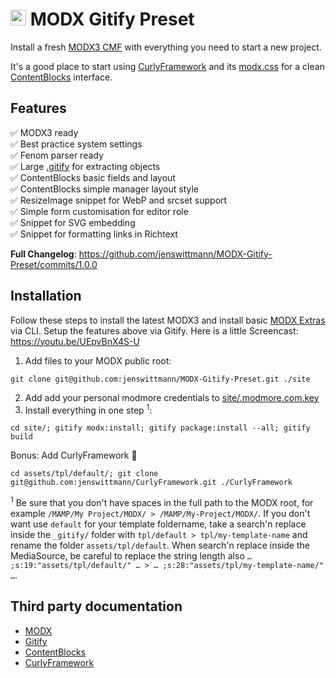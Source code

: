 # <img src="https://github.com/user-attachments/assets/110ca05d-7b1c-4117-addc-4fe6db51a302" width="25" alt="MODX Logo" /> MODX Gitify Preset

Install a fresh [MODX3 CMF](https://modx.com) with everything you need to start a new project.

It's a good place to start using [CurlyFramework](https://jenswittmann.github.io/CurlyFramework/) and its [modx.css](https://github.com/jenswittmann/CurlyFramework/blob/6.0.0/dev/css/modx.scss) for a clean [ContentBlocks](https://modmore.com/contentblocks/) interface.

## Features

✅ MODX3 ready  
✅ Best practice system settings  
✅ Fenom parser ready  
✅ Large [.gitify](https://github.com/modmore/Gitify/) for extracting objects  
✅ ContentBlocks basic fields and layout  
✅ ContentBlocks simple manager layout style  
✅ ResizeImage snippet for WebP and srcset support  
✅ Simple form customisation for editor role  
✅ Snippet for SVG embedding  
✅ Snippet for formatting links in Richtext  

**Full Changelog**: https://github.com/jenswittmann/MODX-Gitify-Preset/commits/1.0.0

## Installation

Follow these steps to install the latest MODX3 and install basic [MODX Extras](https://extras.modx.com) via CLI. Setup the features above via Gitify.
Here is a little Screencast: https://youtu.be/UEpvBnX4S-U

1. Add files to your MODX public root:
```
git clone git@github.com:jenswittmann/MODX-Gitify-Preset.git ./site
```
2. Add add your personal modmore credentials to [site/.modmore.com.key](https://github.com/jenswittmann/MODX-Gitify-Preset/blob/main/.modmore.com.key)
3. Install everything in one step <sup>1</sup>:
```
cd site/; gitify modx:install; gitify package:install --all; gitify build
``` 
Bonus: Add CurlyFramework 🧁
```
cd assets/tpl/default/; git clone git@github.com:jenswittmann/CurlyFramework.git ./CurlyFramework
```

<sup>1</sup> Be sure that you don't have spaces in the full path to the MODX root, for example `/MAMP/My Project/MODX/ > /MAMP/My-Project/MODX/`. If you don't want use `default` for your template foldername, take a search'n replace inside the `_gitify/` folder with `tpl/default > tpl/my-template-name` and rename the folder `assets/tpl/default`. When search'n replace inside the MediaSource, be careful to replace the string length also `… ;s:19:"assets/tpl/default/" … > … ;s:28:"assets/tpl/my-template-name/" …`.

## Third party documentation

- [MODX](https://docs.modx.com/)
- [Gitify](https://docs.modmore.com/en/Open_Source/Gitify/)
- [ContentBlocks](https://docs.modmore.com/en/ContentBlocks/v1.x/)
- [CurlyFramework](https://jenswittmann.github.io/CurlyFramework/)

